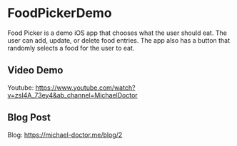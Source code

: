 # FoodPickerDemo
Food Picker is a demo iOS app that chooses what the user should eat. The user can add, update, or delete food entries. The app also has a button that randomly selects a food for the user to eat.

## Video Demo
Youtube: https://www.youtube.com/watch?v=zsI4A_73ey4&ab_channel=MichaelDoctor

## Blog Post
Blog: https://michael-doctor.me/blog/2
